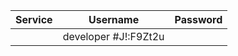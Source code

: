 | Service | Username | Password |
| ------- | -------- | -------- |
|            | developer  #J!:F9Zt2u|